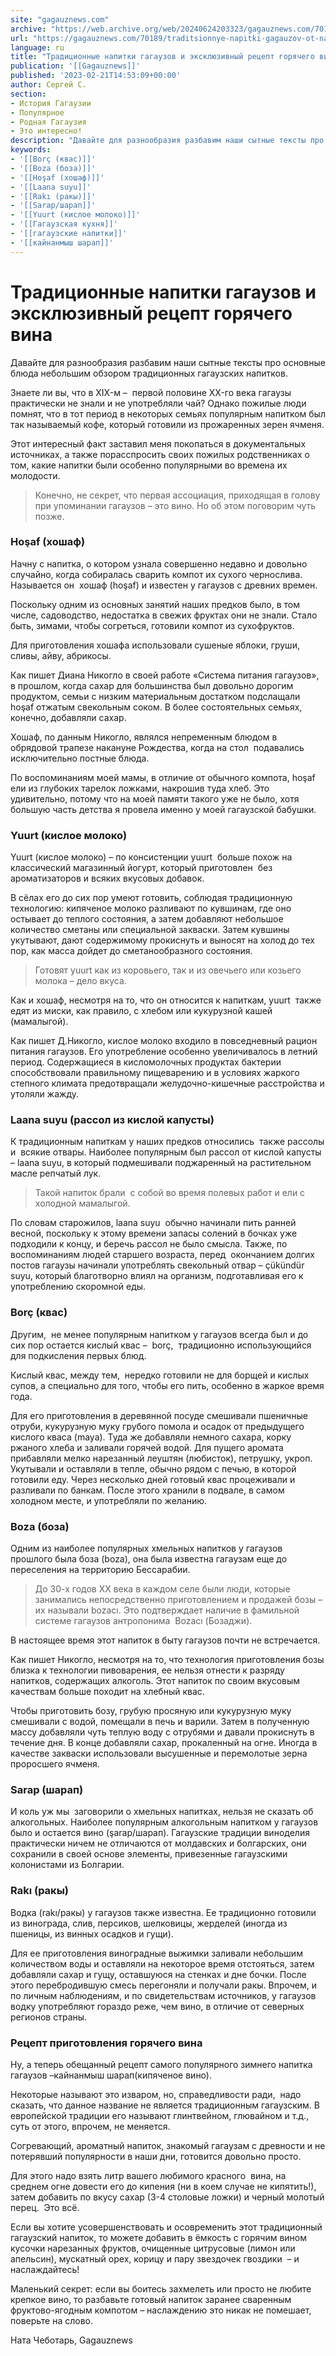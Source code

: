```yaml
---
site: "gagauznews.com"
archive: "https://web.archive.org/web/20240624203323/gagauznews.com/70189/traditsionnye-napitki-gagauzov-ot-naty-chebotar-retsept-kipyachenogo-vina.html"
url: "https://gagauznews.com/70189/traditsionnye-napitki-gagauzov-ot-naty-chebotar-retsept-kipyachenogo-vina.html"
language: ru
title: "Традиционные напитки гагаузов и эксклюзивный рецепт горячего вина"
publication: '[[Gagauznews]]'
published: '2023-02-21T14:53:09+00:00'
author: Сергей С.
section:
- История Гагаузии
- Популярное
- Родная Гагаузия
- Это интересно!
description: "Давайте для разнообразия разбавим наши сытные тексты про основные блюда небольшим обзором традиционных гагаузских напитков. Знаете ли вы, что в XIX-м – первой половине XX-го века гагаузы практически не знали и не употребляли чай? Однако пожилые люди помнят, что в тот период в некоторых семьях популярным напитком был так называемый кофе, который готовили из прожаренных зерен ячменя. Этот интересный факт заставил меня покопаться в документальных источниках, а также порасспросить своих пожилых родственниках о том, какие напитки были особенно популярными во времена их молодости. Конечно, не секрет, что первая ассоциация, приходящая в голову при упоминании гагаузов – это вино. Но об […]"
keywords:
- '[[Borç (квас)]]'
- '[[Boza (боза)]]'
- '[[Hoşaf (хошаф)]]'
- '[[Laana suyu]]'
- '[[Rakı (ракы)]]'
- '[[Sarap/шарап]]'
- '[[Yuurt (кислое молоко)]]'
- '[[Гагаузская кухня]]'
- '[[гагаузские напитки]]'
- '[[кайнанмыш шарап]]'
---
```


# Традиционные напитки гагаузов и эксклюзивный рецепт горячего вина

Давайте для разнообразия разбавим наши сытные тексты про основные блюда небольшим обзором традиционных гагаузских напитков.

Знаете ли вы, что в XIX-м –  первой половине XX-го века гагаузы практически не знали и не употребляли чай? Однако пожилые люди помнят, что в тот период в некоторых семьях популярным напитком был так называемый кофе, который готовили из прожаренных зерен ячменя.

Этот интересный факт заставил меня покопаться в документальных источниках, а также порасспросить своих пожилых родственниках о том, какие напитки были особенно популярными во времена их молодости.

> Конечно, не секрет, что первая ассоциация, приходящая в голову  при упоминании гагаузов – это вино. Но об этом поговорим чуть позже.

### Hoşaf (хошаф)

Начну с напитка, о котором узнала совершенно недавно и довольно случайно, когда собиралась сварить компот их сухого чернослива. Называется он  хошаф (hoşaf) и известен у гагаузов с древних времен.

Поскольку одним из основных занятий наших предков было, в том числе, садоводство, недостатка в свежих фруктах они не знали. Стало быть, зимами, чтобы согреться, готовили компот из сухофруктов.

Для приготовления хошафа использовали сушеные яблоки, груши, сливы, айву, абрикосы.

Как пишет Диана Никогло в своей работе «Система питания гагаузов», в прошлом, когда сахар для большинства был довольно дорогим продуктом, семьи с низким материальным достатком подслащали hoşaf отжатым свекольным соком. В более состоятельных семьях, конечно, добавляли сахар.

Хошаф, по данным Никогло, являлся непременным блюдом в обрядовой трапезе накануне Рождества, когда на стол  подавались исключительно постные блюда.

По воспоминаниям моей мамы, в отличие от обычного компота, hoşaf ели из глубоких тарелок ложками, накрошив туда хлеб. Это удивительно, потому что на моей памяти такого уже не было, хотя большую часть детства я провела именно у моей гагаузской бабушки.

### Yuurt (кислое молоко)

Yuurt (кислое молоко) – по консистенции yuurt  больше похож на классический магазинный йогурт, который приготовлен  без ароматизаторов и всяких вкусовых добавок.

В сёлах его до сих пор умеют готовить, соблюдая традиционную технологию: кипяченое молоко разливают по кувшинам, где оно остывает до теплого состояния, а затем добавляют небольшое количество сметаны или специальной закваски. Затем кувшины укутывают, дают содержимому прокиснуть и выносят на холод до тех пор, как масса дойдет до сметанообразного состояния.

> Готовят yuurt как из коровьего, так и из овечьего или козьего молока – дело вкуса.

Как и хошаф, несмотря на то, что он относится к напиткам, yuurt  также едят из миски, как правило, с хлебом или кукурузной кашей (мамалыгой).

Как пишет Д.Никогло, кислое молоко входило в повседневный рацион питания гагаузов. Его употребление особенно увеличивалось в летний период. Содержащиеся в кисломолочных продуктах бактерии способствовали правильному пищеварению и в условиях жаркого степного климата предотвращали желудочно-кишечные расстройства и утоляли жажду.

### Laana suyu (рассол из кислой капусты)

К традиционным напиткам у наших предков относились  также рассолы и  всякие отвары. Наиболее популярным был рассол от кислой капусты – laana suyu, в который подмешивали поджаренный на растительном масле репчатый лук.

> Такой напиток брали  с собой во время полевых работ и ели с холодной мамалыгой.

По словам старожилов, laana suyu  обычно начинали пить ранней весной, поскольку к этому времени запасы солений в бочках уже подходили к концу, и беречь рассол не было смысла. Также, по воспоминаниям людей старшего возраста, перед  окончанием долгих постов гагаузы начинали употреблять свекольный отвар – çükündür suyu, который благотворно влиял на организм, подготавливая его к употреблению скоромной еды.

### Borç (квас)

Другим,  не менее популярным напитком у гагаузов всегда был и до сих пор остается кислый квас –  borç,  традиционно использующийся для подкисления первых блюд.

Кислый квас, между тем,  нередко готовили не для борщей и кислых супов, а специально для того, чтобы его пить, особенно в жаркое время года.

Для его приготовления в деревянной посуде смешивали пшеничные отруби, кукурузную муку грубого помола и осадок от предыдущего кислого кваса (maya). Туда же добавляли немного сахара, корку ржаного хлеба и заливали горячей водой. Для пущего аромата прибавляли мелко нарезанный леуштян (любисток), петрушку, укроп. Укутывали и оставляли в тепле, обычно рядом с печью, в которой готовили еду. Через несколько дней готовый квас процеживали и разливали по банкам. После этого хранили в подвале, в самом холодном месте, и употребляли по желанию.

### Boza (боза)

Одним из наиболее популярных хмельных напитков у гагаузов прошлого была боза (boza), она была известна гагаузам еще до переселения на территорию Бессарабии.

> До 30-х годов XX века в каждом селе были люди, которые занимались непосредственно приготовлением и продажей бозы – их называли bozacı. Это подтверждает наличие в фамильной системе гагаузов антропонима  Bozacı (Бозаджи).

В настоящее время этот напиток в быту гагаузов почти не встречается.

Как пишет Никогло, несмотря на то, что технология приготовления бозы близка к технологии пивоварения, ее нельзя отнести к разряду напитков, содержащих алкоголь. Этот напиток по своим вкусовым качествам больше походит на хлебный квас.

Чтобы приготовить бозу, грубую просяную или кукурузную муку смешивали с водой, помещали в печь и варили. Затем в полученную массу добавляли чуть теплую воду с отрубями и давали прокиснуть в течение дня. В конце добавляли сахар, прокаленный на огне. Иногда в качестве закваски использовали высушенные и перемолотые зерна проросшего ячменя.

### Sarap (шарап)

И коль уж мы  заговорили о хмельных напитках, нельзя не сказать об алкогольных. Наиболее популярным алкогольным напитком у гагаузов было и остается вино (şarap/шарап). Гагаузские традиции виноделия практически ничем не отличаются от молдавских и болгарских, они сохранили в своей основе элементы, привезенные гагаузскими колонистами из Болгарии.

### Rakı (ракы)

Водка (rakı/ракы) у гагаузов также известна. Ее традиционно готовили из винограда, слив, персиков, шелковицы, жерделей (иногда из пшеницы, из винных осадков и гущи).

Для ее приготовления виноградные выжимки заливали небольшим количеством воды и оставляли на некоторое время отстояться, затем добавляли сахар и гущу, оставшуюся на стенках и дне бочки. После этого перебродившую смесь перегоняли и получали ракы. Впрочем, и по личным наблюдениям, и по свидетельствам источников, у гагаузов водку употребляют гораздо реже, чем вино, в отличие от северных регионов страны.

### Рецепт приготовления горячего вина

Ну, а теперь обещанный рецепт самого популярного зимнего напитка гагаузов –кайнанмыш шарап(кипяченое вино).

Некоторые называют это изваром, но, справедливости ради,  надо сказать, что данное название не является традиционным гагаузским. В европейской традиции его называют глинтвейном, глювайном и т.д., суть от этого, впрочем, не меняется.

Согревающий, ароматный напиток, знакомый гагаузам с древности и не потерявший популярности в наши дни, готовится довольно просто.

Для этого надо взять литр вашего любимого красного  вина, на среднем огне довести его до кипения (ни в коем случае не кипятить!), затем добавить по вкусу сахар (3-4 столовые ложки) и черный молотый перец.  Это всё.

Если вы хотите усовершенствовать и осовременить этот традиционный гагаузский напиток, то можете добавить в ёмкость с горячим вином кусочки нарезанных фруктов, очищенные цитрусовые (лимон или апельсин), мускатный орех, корицу и пару звездочек гвоздики  – и наслаждайтесь!

Маленький секрет: если вы боитесь захмелеть или просто не любите крепкое вино, то разбавьте готовый напиток заранее сваренным фруктово-ягодным компотом – наслаждению это никак не помешает, поверьте на слово.

Ната Чеботарь, Gagauznews